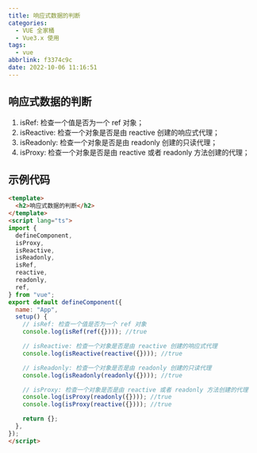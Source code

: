 ```yaml
---
title: 响应式数据的判断
categories:
  - VUE 全家桶
  - Vue3.x 使用
tags:
  - vue
abbrlink: f3374c9c
date: 2022-10-06 11:16:51
---
```


## 响应式数据的判断
1. isRef: 检查一个值是否为一个 ref 对象；
2. isReactive: 检查一个对象是否是由 reactive 创建的响应式代理；
3. isReadonly: 检查一个对象是否是由 readonly 创建的只读代理；
4. isProxy: 检查一个对象是否是由 reactive 或者 readonly 方法创建的代理；

## 示例代码
```HTML
<template>
  <h2>响应式数据的判断</h2>
</template>
<script lang="ts">
import {
  defineComponent,
  isProxy,
  isReactive,
  isReadonly,
  isRef,
  reactive,
  readonly,
  ref,
} from "vue";
export default defineComponent({
  name: "App",
  setup() {
    // isRef: 检查一个值是否为一个 ref 对象
    console.log(isRef(ref({}))); //true

    // isReactive: 检查一个对象是否是由 reactive 创建的响应式代理
    console.log(isReactive(reactive({}))); //true

    // isReadonly: 检查一个对象是否是由 readonly 创建的只读代理
    console.log(isReadonly(readonly({}))); //true

    // isProxy: 检查一个对象是否是由 reactive 或者 readonly 方法创建的代理
    console.log(isProxy(readonly({}))); //true
    console.log(isProxy(reactive({}))); //true

    return {};
  },
});
</script>
```